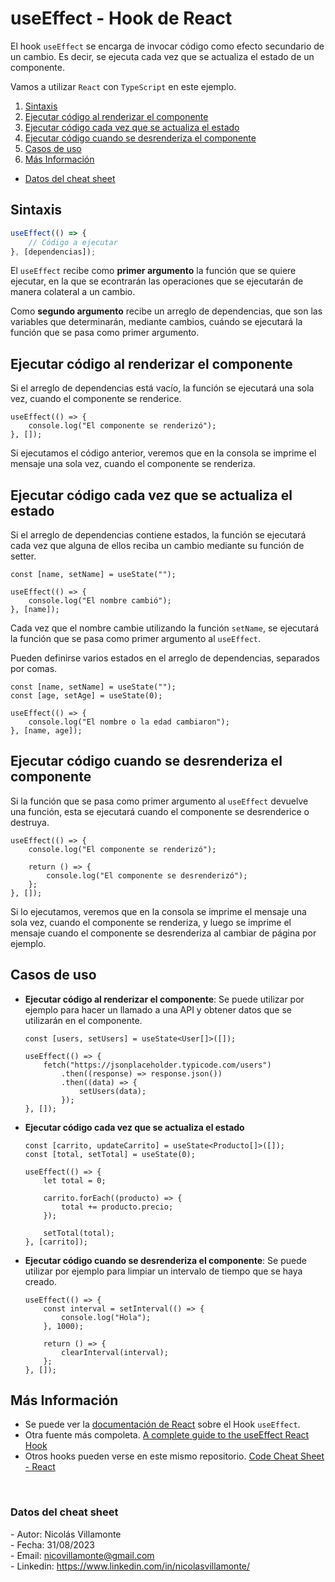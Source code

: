 # useEffect - Hook de React

El hook `useEffect` se encarga de invocar código como efecto secundario de un cambio. Es decir, se ejecuta cada vez que se actualiza el estado de un componente.

Vamos a utilizar `React` con `TypeScript` en este ejemplo.

1. [Sintaxis](#sintaxis)
2. [Ejecutar código al renderizar el componente](#ejecutar-una-vez)
3. [Ejecutar código cada vez que se actualiza el estado](#ejecutar-cada-actualizacion)
4. [Ejecutar código cuando se desrenderiza el componente](#ejecutar-desmontaje)
5. [Casos de uso](#casos-uso)
6. [Más Información](#mas-info)

- [Datos del cheat sheet](#cheat-sheet-data)


<h2 id="sintaxis">Sintaxis</h2>

```ts
useEffect(() => {
    // Código a ejecutar
}, [dependencias]);
```

El `useEffect` recibe como **primer argumento** la función que se quiere ejecutar, en la que se econtrarán las operaciones que se ejecutarán de manera colateral a un cambio. 

Como **segundo argumento** recibe un arreglo de dependencias, que son las variables que determinarán, mediante cambios, cuándo se ejecutará la función que se pasa como primer argumento.

<h2 id="ejecutar-una-vez">Ejecutar código al renderizar el componente</h2>

Si el arreglo de dependencias está vacío, la función se ejecutará una sola vez, cuando el componente se renderice.

```tsx
useEffect(() => {
    console.log("El componente se renderizó");
}, []);
```

Si ejecutamos el código anterior, veremos que en la consola se imprime el mensaje una sola vez, cuando el componente se renderiza.

<h2 id="ejecutar-cada-actualizacion">Ejecutar código cada vez que se actualiza el estado</h2>

Si el arreglo de dependencias contiene estados, la función se ejecutará cada vez que alguna de ellos reciba un cambio mediante su función de setter.

```tsx
const [name, setName] = useState("");

useEffect(() => {
    console.log("El nombre cambió");
}, [name]);
```

Cada vez que el nombre cambie utilizando la función `setName`, se ejecutará la función que se pasa como primer argumento al `useEffect`.

Pueden definirse varios estados en el arreglo de dependencias, separados por comas.

```tsx
const [name, setName] = useState("");
const [age, setAge] = useState(0);

useEffect(() => {
    console.log("El nombre o la edad cambiaron");
}, [name, age]);
```

<h2 id="ejecutar-desmontaje">Ejecutar código cuando se desrenderiza el componente</h2>

Si la función que se pasa como primer argumento al `useEffect` devuelve una función, esta se ejecutará cuando el componente se desrenderice o destruya.

```tsx
useEffect(() => {
    console.log("El componente se renderizó");

    return () => {
        console.log("El componente se desrenderizó");
    };
}, []);
```

Si lo ejecutamos, veremos que en la consola se imprime el mensaje una sola vez, cuando el componente se renderiza, y luego se imprime el mensaje cuando el componente se desrenderiza al cambiar de página por ejemplo.


<h2 id="casos-uso">Casos de uso</h2>

- **Ejecutar código al renderizar el componente**: Se puede utilizar por ejemplo para hacer un llamado a una API y obtener datos que se utilizarán en el componente.

    ```tsx
    const [users, setUsers] = useState<User[]>([]);

    useEffect(() => {
        fetch("https://jsonplaceholder.typicode.com/users")
            .then((response) => response.json())
            .then((data) => {
                setUsers(data);
            });
    }, []);
    ```

- **Ejecutar código cada vez que se actualiza el estado**

    ```tsx
    const [carrito, updateCarrito] = useState<Producto[]>([]);
    const [total, setTotal] = useState(0);

    useEffect(() => {
        let total = 0;

        carrito.forEach((producto) => {
            total += producto.precio;
        });

        setTotal(total);
    }, [carrito]);
    ```

- **Ejecutar código cuando se desrenderiza el componente**: Se puede utilizar por ejemplo para limpiar un intervalo de tiempo que se haya creado.

    ```tsx
    useEffect(() => {
        const interval = setInterval(() => {
            console.log("Hola");
        }, 1000);

        return () => {
            clearInterval(interval);
        };
    }, []);
    ```

<h2 id="mas-info">Más Información</h2>

- Se puede ver la [documentación de React](https://react.dev/reference/react/useEffect) sobre el Hook `useEffect`.
- Otra fuente más compoleta. [A complete guide to the useEffect React Hook](https://blog.logrocket.com/useeffect-hook-complete-guide)
- Otros hooks pueden verse en este mismo repositorio. [Code Cheat Sheet - React](https://github.com/nicovillamonte/code-cheat-sheet/tree/main/React)


<br>

<h3 id="cheat-sheet-data">Datos del cheat sheet</h3>

\- Autor: Nicolás Villamonte <br>
\- Fecha: 31/08/2023 <br>
\- Email: nicovillamonte@gmail.com <br>
\- Linkedin: https://www.linkedin.com/in/nicolasvillamonte/ <br>
